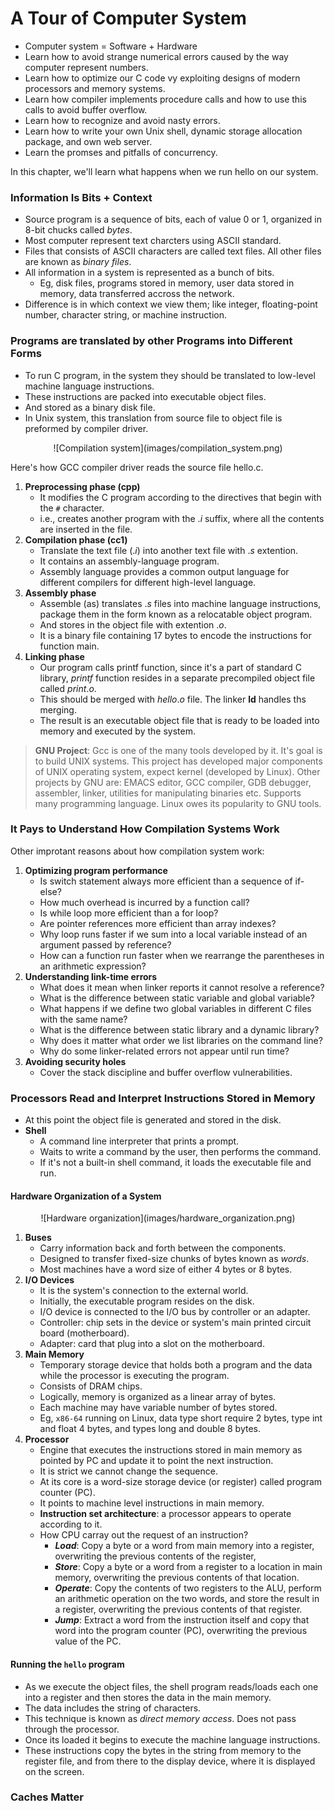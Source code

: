 # A Tour of Computer System

- Computer system = Software + Hardware
- Learn how to avoid strange numerical errors caused by the way computer represent numbers.
- Learn how to optimize our C code vy exploiting designs of modern processors and memory systems.
- Learn how compiler implements procedure calls and how to use this calls to avoid buffer overflow.
- Learn how to recognize and avoid nasty errors.
- Learn how to write your own Unix shell, dynamic storage allocation package, and own web server.
- Learn the promses and pitfalls of concurrency.

In this chapter, we'll learn what happens when we run hello on our system.

### Information Is Bits + Context
- Source program is a sequence of bits, each of value $0$ or $1$, organized in $8$-bit chucks called *bytes*.
- Most computer represent text charcters using ASCII standard.
- Files that consists of ASCII characters are called text files. All other files are known as *binary files*.
- All information in a system is represented as a bunch of bits.
    - Eg, disk files, programs stored in memory, user data stored in memory, data transferred accross the network.
- Difference is in which context we view them; like integer, floating-point number, character string, or machine instruction.

### Programs are translated by other Programs into Different Forms
- To run C program, in the system they should be translated to low-level machine language instructions.
- These instructions are packed into executable object files.
- And stored as a binary disk file.
- In Unix system, this translation from source file to object file is preformed by compiler driver.

<div align="center">
![Compilation system](images/compilation_system.png)
</div>

Here's how GCC compiler driver reads the source file hello.c.
1. **Preprocessing phase (cpp)**
    - It modifies the C program according to the directives that begin with the `#` character.
    - i.e., creates another program with the $.i$ suffix, where all the contents are inserted in the file.
2. **Compilation phase (cc1)**
    - Translate the text file ($.i$) into another text file with $.s$ extention.
    - It contains an assembly-language program.
    - Assembly language provides a common output language for different compilers for different high-level language.
3. **Assembly phase**
    - Assemble (as) translates $.s$ files into machine language instructions, package them in the form known as a relocatable object program.
    - And stores in the object file with extention $.o$.
    - It is a binary file containing $17$ bytes to encode the instructions for function main.
4. **Linking phase**
    - Our program calls printf function, since it's a part of standard C library, *printf* function resides in a separate precompiled object file called $print.o$.
    - This should be merged with $hello.o$ file. The linker **ld** handles ths merging.
    - The result is an executable object file that is ready to be loaded into memory and executed by the system.

> **GNU Project**: Gcc is one of the many tools developed by it. It's goal is to build UNIX systems. This project has developed major components of UNIX operating system, expect kernel (developed by Linux). Other projects by GNU are: EMACS editor, GCC compiler, GDB debugger, assembler, linker, utilities for manipulating binaries etc. Supports many programming language. Linux owes its popularity to GNU tools.

### It Pays to Understand How Compilation Systems Work
Other improtant reasons about how compilation system work:
1. **Optimizing program performance**
    - Is switch statement always more efficient than a sequence of if-else?
    - How much overhead is incurred by a function call?
    - Is while loop more efficient than a for loop?
    - Are pointer references more efficient than array indexes?
    - Why loop runs faster if we sum into a local variable instead of an argument passed by reference?
    - How can a function run faster when we rearrange the parentheses in an arithmetic expression?
2. **Understanding link-time errors**
    - What does it mean when linker reports it cannot resolve a reference?
    - What is the difference between static variable and global variable?
    - What happens if we define two global variables in different C files with the same name?
    - What is the difference between static library and a dynamic library?
    - Why does it matter what order we list libraries on the command line?
    - Why do some linker-related errors not appear until run time?
3. **Avoiding security holes**
    - Cover the stack discipline and buffer overflow vulnerabilities.

### Processors Read and Interpret Instructions Stored in Memory
- At this point the object file is generated and stored in the disk.
- **Shell**
    - A command line interpreter that prints a prompt.
    - Waits to write a command by the user, then performs the command.
    - If it's not a built-in shell command, it loads the executable file and run.

#### Hardware Organization of a System

<div align="center">
![Hardware organization](images/hardware_organization.png)
</div>

1. **Buses**
    - Carry information back and forth between the components.
    - Designed to transfer fixed-size chunks of bytes known as *words*.
    - Most machines have a word size of either $4$ bytes or $8$ bytes.
2. **I/O Devices**
    - It is the system's connection to the external world.
    - Initially, the executable program resides on the disk.
    - I/O device is connected to the I/O bus by controller or an adapter.
    - Controller: chip sets in the device or system's main printed circuit board (motherboard).
    - Adapter: card that plug into a slot on the motherboard.
3. **Main Memory**
    - Temporary storage device that holds both a program and the data while the processor is executing the program.
    - Consists of DRAM chips.
    - Logically, memory is organized as a linear array of bytes.
    - Each machine may have variable number of bytes stored.
    - Eg, `x86-64` running on Linux, data type short require 2 bytes, type int and float 4 bytes, and types long and double 8 bytes.
4. **Processor**
    - Engine that executes the instructions stored in main memory as pointed by PC and update it to point the next instruction.
    - It is strict we cannot change the sequence.
    - At its core is a word-size storage device (or register) called program counter (PC).
    - It points to machine level instructions in main memory.
    - **Instruction set architecture**: a processor appears to operate according to it.
    - How CPU carray out the request of an instruction?
        - ***Load***: Copy a byte or a word from main memory into a register, overwriting the previous contents of the register,
        - ***Store***: Copy a byte or a word from a register to a location in main memory, overwriting the previous contents of that location.
        - ***Operate***: Copy the contents of two registers to the ALU, perform an arithmetic operation on the two words, and store the result in a register, overwriting the previous contents of that register.
        - ***Jump***: Extract a word from the instruction itself and copy that word into the program counter (PC), overwriting the previous value of the PC.

#### Running the `hello` program
- As we execute the object files, the shell program reads/loads each one into a register and then stores the data in the main memory.
- The data includes the string of characters.
- This technique is known as *direct memory access*. Does not pass through the processor.
- Once its loaded it begins to execute the machine language instructions.
- These instructions copy the bytes in the string from memory to the register file, and from there to the display device, where it is displayed on the screen.

### Caches Matter

